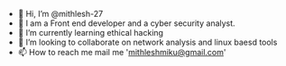 - 👋 Hi, I’m @mithlesh-27
- 👀 I am a Front end developer and a cyber security analyst.
- 🌱 I’m currently learning ethical hacking
- 💞️ I’m looking to collaborate on network analysis and linux baesd tools
- 📫 How to reach me mail me 'mithleshmiku@gmail.com'

<!---
mithlesh-27/mithlesh-27 is a ✨ special ✨ repository because its `README.md` (this file) appears on your GitHub profile.
You can click the Preview link to take a look at your changes.
--->
